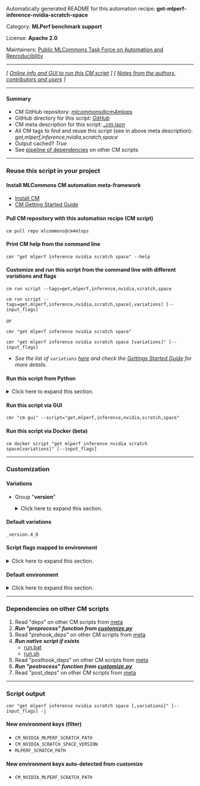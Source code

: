 Automatically generated README for this automation recipe: **get-mlperf-inference-nvidia-scratch-space**

Category: **MLPerf benchmark support**

License: **Apache 2.0**

Maintainers: [Public MLCommons Task Force on Automation and Reproducibility](https://github.com/mlcommons/ck/blob/master/docs/taskforce.md)

---
*[ [Online info and GUI to run this CM script](https://access.cknowledge.org/playground/?action=scripts&name=get-mlperf-inference-nvidia-scratch-space,0b2bec8b29fb4ab7) ] [ [Notes from the authors, contributors and users](README-extra.md) ]*

---
#### Summary

* CM GitHub repository: *[mlcommons@cm4mlops](https://github.com/mlcommons/cm4mlops/tree/dev)*
* GitHub directory for this script: *[GitHub](https://github.com/mlcommons/cm4mlops/tree/dev/script/get-mlperf-inference-nvidia-scratch-space)*
* CM meta description for this script: *[_cm.json](_cm.json)*
* All CM tags to find and reuse this script (see in above meta description): *get,mlperf,inference,nvidia,scratch,space*
* Output cached? *True*
* See [pipeline of dependencies](#dependencies-on-other-cm-scripts) on other CM scripts


---
### Reuse this script in your project

#### Install MLCommons CM automation meta-framework

* [Install CM](https://access.cknowledge.org/playground/?action=install)
* [CM Getting Started Guide](https://github.com/mlcommons/ck/blob/master/docs/getting-started.md)

#### Pull CM repository with this automation recipe (CM script)

```cm pull repo mlcommons@cm4mlops```

#### Print CM help from the command line

````cmr "get mlperf inference nvidia scratch space" --help````

#### Customize and run this script from the command line with different variations and flags

`cm run script --tags=get,mlperf,inference,nvidia,scratch,space`

`cm run script --tags=get,mlperf,inference,nvidia,scratch,space[,variations] [--input_flags]`

*or*

`cmr "get mlperf inference nvidia scratch space"`

`cmr "get mlperf inference nvidia scratch space [variations]" [--input_flags]`


* *See the list of `variations` [here](#variations) and check the [Gettings Started Guide](https://github.com/mlcommons/ck/blob/dev/docs/getting-started.md) for more details.*

#### Run this script from Python

<details>
<summary>Click here to expand this section.</summary>

```python

import cmind

r = cmind.access({'action':'run'
                  'automation':'script',
                  'tags':'get,mlperf,inference,nvidia,scratch,space'
                  'out':'con',
                  ...
                  (other input keys for this script)
                  ...
                 })

if r['return']>0:
    print (r['error'])

```

</details>


#### Run this script via GUI

```cmr "cm gui" --script="get,mlperf,inference,nvidia,scratch,space"```

#### Run this script via Docker (beta)

`cm docker script "get mlperf inference nvidia scratch space[variations]" [--input_flags]`

___
### Customization


#### Variations

  * Group "**version**"
    <details>
    <summary>Click here to expand this section.</summary>

    * `_version.#`
      - Environment variables:
        - *CM_NVIDIA_SCRATCH_SPACE_VERSION*: `#`
      - Workflow:
    * **`_version.4_0`** (default)
      - Environment variables:
        - *CM_NVIDIA_SCRATCH_SPACE_VERSION*: `4_0`
      - Workflow:

    </details>


#### Default variations

`_version.4_0`

#### Script flags mapped to environment
<details>
<summary>Click here to expand this section.</summary>

* `--scratch_path=value`  &rarr;  `CM_NVIDIA_MLPERF_SCRATCH_PATH=value`

**Above CLI flags can be used in the Python CM API as follows:**

```python
r=cm.access({... , "scratch_path":...}
```

</details>

#### Default environment

<details>
<summary>Click here to expand this section.</summary>

These keys can be updated via `--env.KEY=VALUE` or `env` dictionary in `@input.json` or using script flags.


</details>

___
### Dependencies on other CM scripts


  1. Read "deps" on other CM scripts from [meta](https://github.com/mlcommons/cm4mlops/tree/dev/script/get-mlperf-inference-nvidia-scratch-space/_cm.json)
  1. ***Run "preprocess" function from [customize.py](https://github.com/mlcommons/cm4mlops/tree/dev/script/get-mlperf-inference-nvidia-scratch-space/customize.py)***
  1. Read "prehook_deps" on other CM scripts from [meta](https://github.com/mlcommons/cm4mlops/tree/dev/script/get-mlperf-inference-nvidia-scratch-space/_cm.json)
  1. ***Run native script if exists***
     * [run.bat](https://github.com/mlcommons/cm4mlops/tree/dev/script/get-mlperf-inference-nvidia-scratch-space/run.bat)
     * [run.sh](https://github.com/mlcommons/cm4mlops/tree/dev/script/get-mlperf-inference-nvidia-scratch-space/run.sh)
  1. Read "posthook_deps" on other CM scripts from [meta](https://github.com/mlcommons/cm4mlops/tree/dev/script/get-mlperf-inference-nvidia-scratch-space/_cm.json)
  1. ***Run "postrocess" function from [customize.py](https://github.com/mlcommons/cm4mlops/tree/dev/script/get-mlperf-inference-nvidia-scratch-space/customize.py)***
  1. Read "post_deps" on other CM scripts from [meta](https://github.com/mlcommons/cm4mlops/tree/dev/script/get-mlperf-inference-nvidia-scratch-space/_cm.json)

___
### Script output
`cmr "get mlperf inference nvidia scratch space [,variations]" [--input_flags] -j`
#### New environment keys (filter)

* `CM_NVIDIA_MLPERF_SCRATCH_PATH`
* `CM_NVIDIA_SCRATCH_SPACE_VERSION`
* `MLPERF_SCRATCH_PATH`
#### New environment keys auto-detected from customize

* `CM_NVIDIA_MLPERF_SCRATCH_PATH`